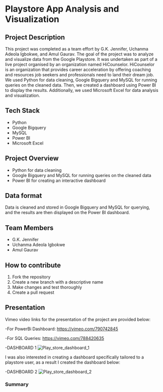 # Playstore App Analysis and Visualization

## Project Description
This project was completed as a team effort by G.K. Jennifer, Uchanma Adeola Igbokwe, and Amul Gaurav. The goal of the project was to analyze and visualize data from the Google Playstore. It was undertaken as part of a live project organised by an organization named HiCounselor. HiCounselor is an organization that provides career acceleration by offering coaching and resources job seekers and professionals need to land their dream job. 
We used Python for data cleaning, Google Bigquery and MySQL for running queries on the cleaned data. Then, we created a dashboard using Power BI to display the results. Additionally, we used Microsoft Excel for data analysis and visualization.


## Tech Stack
- Python
- Google Bigquery
- MySQL
- Power BI
- Microsoft Excel

## Project Overview
- Python for data cleaning
- Google Bigquery and MySQL for running queries on the cleaned data
- Power BI for creating an interactive dashboard

## Data format
Data is cleaned and stored in Google Bigquery and MySQL for querying, and the results are then displayed on the Power BI dashboard.

## Team Members
- G.K. Jennifer
- Uchanma Adeola Igbokwe
- Amul Gaurav

## How to contribute
1. Fork the repository
2. Create a new branch with a descriptive name
3. Make changes and test thoroughly
4. Create a pull request

## Presentation
Vimeo video links for the presentation of the project are provided below:

-For PowerBi Dashboard: https://vimeo.com/790742845

-For SQL Queries: https://vimeo.com/788420635

-DASHBOARD 1
![Play_store_dashboard_1](https://user-images.githubusercontent.com/107181687/221955013-956829b0-76c2-46de-abcf-12f6616f8f67.gif)


I was also interested in creating a dashboard specifically tailored to a playstore user, as a result I created the dashboard below:

-DASHBOARD 2
![Play_store_dashboard_2](https://user-images.githubusercontent.com/107181687/221963458-cf397936-916c-498c-8a6f-a31d4afc4562.gif)

### Summary

